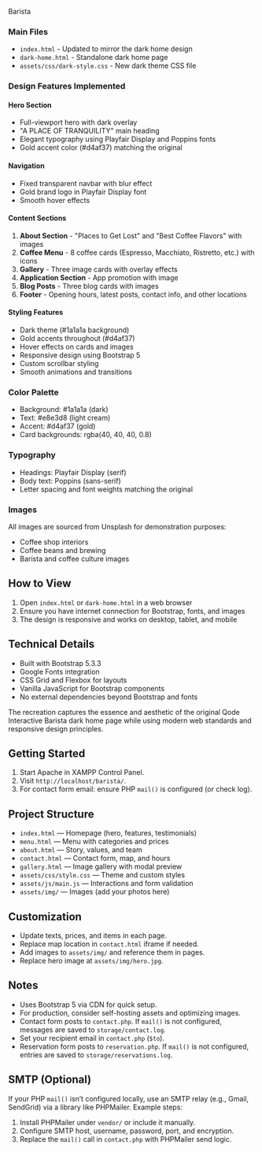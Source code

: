 Barista 
### Main Files
- `index.html` - Updated to mirror the dark home design
- `dark-home.html` - Standalone dark home page 
- `assets/css/dark-style.css` - New dark theme CSS file

### Design Features Implemented

#### Hero Section
- Full-viewport hero with dark overlay
- "A PLACE OF TRANQUILITY" main heading
- Elegant typography using Playfair Display and Poppins fonts
- Gold accent color (#d4af37) matching the original

#### Navigation
- Fixed transparent navbar with blur effect
- Gold brand logo in Playfair Display font
- Smooth hover effects

#### Content Sections
1. **About Section** - "Places to Get Lost" and "Best Coffee Flavors" with images
2. **Coffee Menu** - 8 coffee cards (Espresso, Macchiato, Ristretto, etc.) with icons
3. **Gallery** - Three image cards with overlay effects
4. **Application Section** - App promotion with image
5. **Blog Posts** - Three blog cards with images
6. **Footer** - Opening hours, latest posts, contact info, and other locations

#### Styling Features
- Dark theme (#1a1a1a background)
- Gold accents throughout (#d4af37)
- Hover effects on cards and images
- Responsive design using Bootstrap 5
- Custom scrollbar styling
- Smooth animations and transitions

### Color Palette
- Background: #1a1a1a (dark)
- Text: #e8e3d8 (light cream)
- Accent: #d4af37 (gold)
- Card backgrounds: rgba(40, 40, 40, 0.8)

### Typography
- Headings: Playfair Display (serif)
- Body text: Poppins (sans-serif)
- Letter spacing and font weights matching the original

### Images
All images are sourced from Unsplash for demonstration purposes:
- Coffee shop interiors
- Coffee beans and brewing
- Barista and coffee culture images

## How to View
1. Open `index.html` or `dark-home.html` in a web browser
2. Ensure you have internet connection for Bootstrap, fonts, and images
3. The design is responsive and works on desktop, tablet, and mobile

## Technical Details
- Built with Bootstrap 5.3.3
- Google Fonts integration
- CSS Grid and Flexbox for layouts
- Vanilla JavaScript for Bootstrap components
- No external dependencies beyond Bootstrap and fonts

The recreation captures the essence and aesthetic of the original Qode Interactive Barista dark home page while using modern web standards and responsive design principles.

Getting Started
---------------
1. Start Apache in XAMPP Control Panel.
2. Visit `http://localhost/barista/`.
3. For contact form email: ensure PHP `mail()` is configured (or check log).

Project Structure
-----------------
- `index.html` — Homepage (hero, features, testimonials)
- `menu.html` — Menu with categories and prices
- `about.html` — Story, values, and team
- `contact.html` — Contact form, map, and hours
- `gallery.html` — Image gallery with modal preview
- `assets/css/style.css` — Theme and custom styles
- `assets/js/main.js` — Interactions and form validation
- `assets/img/` — Images (add your photos here)

Customization
-------------
- Update texts, prices, and items in each page.
- Replace map location in `contact.html` iframe if needed.
- Add images to `assets/img/` and reference them in pages.
 - Replace hero image at `assets/img/hero.jpg`.

Notes
-----
- Uses Bootstrap 5 via CDN for quick setup.
- For production, consider self-hosting assets and optimizing images.
- Contact form posts to `contact.php`. If `mail()` is not configured, messages are saved to `storage/contact.log`.
- Set your recipient email in `contact.php` (`$to`).
- Reservation form posts to `reservation.php`. If `mail()` is not configured, entries are saved to `storage/reservations.log`.

SMTP (Optional)
---------------
If your PHP `mail()` isn’t configured locally, use an SMTP relay (e.g., Gmail, SendGrid) via a library like PHPMailer. Example steps:
1. Install PHPMailer under `vendor/` or include it manually.
2. Configure SMTP host, username, password, port, and encryption.
3. Replace the `mail()` call in `contact.php` with PHPMailer send logic.

